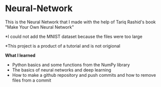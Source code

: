 # Neural-Network
This is the Neural Network that I made with the help of Tariq Rashid's book "Make Your Own Neural Network"

*I could not add the MNIST dataset because the files were too large

*This project is a product of a tutorial and is not origional

<b>What I learned</b>
<ul>
<li>Python basics and some functions from the NumPy library</li>
<li>The basics of neural networks and deep learning</li>
<li>How to make a github repository and push commits and how to remove files from a commit</li>
</ul>
